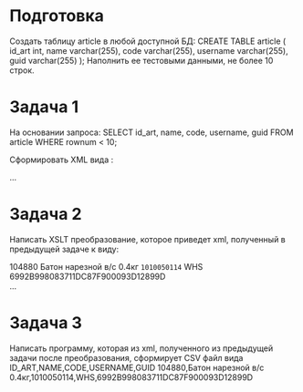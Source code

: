 # Подготовка 
Создать таблицу article в любой доступной БД:
CREATE TABLE article
(
id_art int,
name varchar(255),
code varchar(255),
username varchar(255),
guid varchar(255)
);                                                                                                                                                                 Наполнить ее тестовыми данными, не более 10 строк.

# Задача  1
На основании запроса:
SELECT id_art, name, code, username, guid FROM article
WHERE rownum < 10;

Сформировать XML вида :

<articles>
    <articles id_art="104880" name="Батон нарезной в/с 0.4кг" code="1010050114" username="WHS" guid="6992B998083711DC87F900093D12899D/">
    ...
</articles>

# Задача 2
 Написать XSLT преобразование, которое приведет xml, полученный в предыдущей задаче к виду:

<articles>
    <article>
        <id_art>104880</id_art>
        <name>Батон нарезной в/с 0.4кг</name>
        <code>1010050114</code>
        <username>WHS</username>
        <guid>6992B998083711DC87F900093D12899D</guid>
    </article>
    ...
</articles>

# Задача 3
Написать программу, которая из xml, полученного из предыдущей задачи после преобразования, сформирует CSV файл вида
ID_ART,NAME,CODE,USERNAME,GUID
104880,Батон нарезной в/с 0.4кг,1010050114,WHS,6992B998083711DC87F900093D12899D
